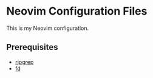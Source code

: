 # Neovim Configuration Files

This is my Neovim configuration.

## Prerequisites

- [ripgrep](https://github.com/BurntSushi/ripgrep)
- [fd](https://github.com/sharkdp/fd)

